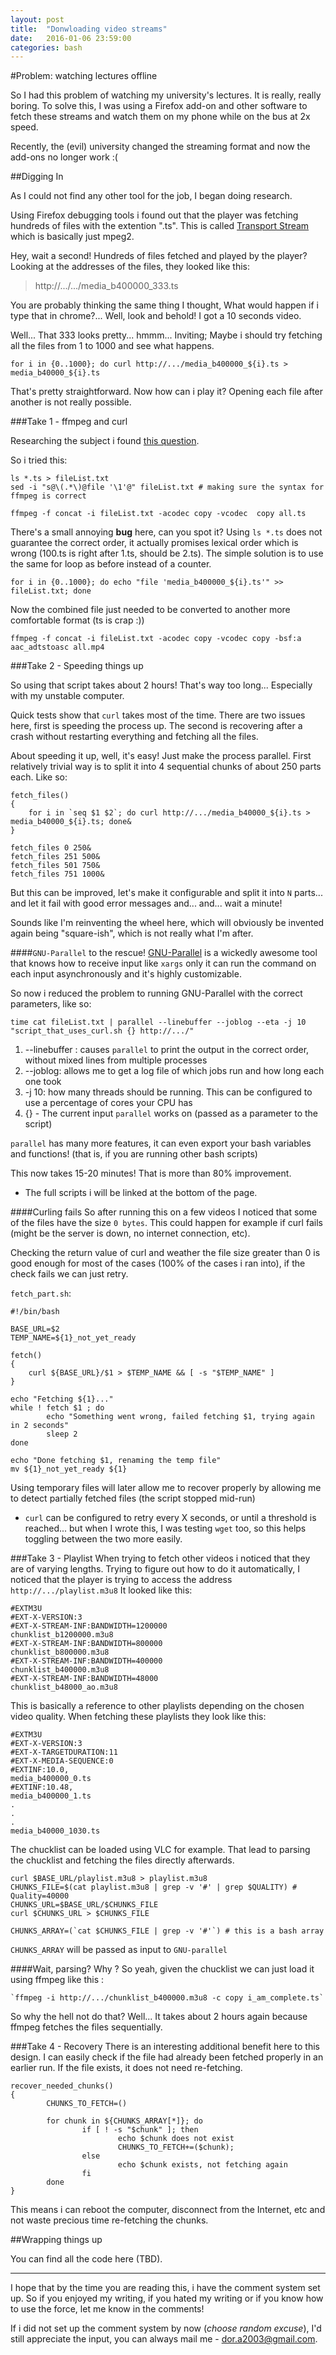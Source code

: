 ```yaml
---
layout: post
title:  "Donwloading video streams"
date:   2016-01-06 23:59:00
categories: bash
---
```


#Problem: watching lectures offline

So I had this problem of watching my university's lectures. It is really, really boring. To solve this, I was using a Firefox add-on and other software to fetch these streams and watch them on my phone while on the bus at 2x speed. 

Recently, the (evil) university changed the streaming format and now the add-ons no longer work :(

##Digging In

As I could not find any other tool for the job, I began doing research. 

Using Firefox debugging tools i found out that the player was fetching hundreds of files with the extention ".ts". This is called [Transport Stream](https://en.wikipedia.org/wiki/MPEG_transport_stream) which is basically just mpeg2.

Hey, wait a second! Hundreds of files fetched and played by the player? Looking at the addresses of the files, they looked like this: 

> http://.../.../media_b400000_333.ts

You are probably thinking the same thing I thought, What would happen if i type that in chrome?... Well, look and behold! I got a 10 seconds video. 

Well... That 333 looks pretty... hmmm... Inviting; Maybe i should try fetching all the files from 1 to 1000 and see what happens. 

    for i in {0..1000}; do curl http://.../media_b400000_${i}.ts > media_b40000_${i}.ts

That's pretty straightforward. Now how can i play it? Opening each file after another is not really possible. 

###Take 1 -  ffmpeg and curl

Researching the subject i found [this question](http://stackoverflow.com/questions/7333232/concatenate-two-mp4-files-using-ffmpeg). 

So i tried this:

    ls *.ts > fileList.txt
	sed -i "s@\(.*\)@file '\1'@" fileList.txt # making sure the syntax for ffmpeg is correct

	ffmpeg -f concat -i fileList.txt -acodec copy -vcodec  copy all.ts

There's a small annoying **bug** here, can you spot it? 
Using `ls *.ts` does not guarantee the correct order, it actually promises lexical order which is wrong (100.ts is right after 1.ts, should be 2.ts).
The simple solution is to use the same for loop as before instead of a counter. 

    for i in {0..1000}; do echo "file 'media_b400000_${i}.ts'" >> fileList.txt; done

Now the combined file just needed to be converted to another more comfortable format (ts is crap :)) 

    ffmpeg -f concat -i fileList.txt -acodec copy -vcodec copy -bsf:a aac_adtstoasc all.mp4

###Take 2 - Speeding things up

So using that script takes about 2 hours! That's way too long... Especially with my unstable computer. 

Quick tests show that `curl` takes most of the time. There are two issues here, first is speeding the process up. The second is recovering after a crash without restarting everything and fetching all the files. 

About speeding it up, well, it's easy! Just make the process parallel. 
First relatively trivial way is to split it into 4 sequential chunks of about 250 parts each. Like so:

    fetch_files()
    {
    	for i in `seq $1 $2`; do curl http://.../media_b40000_${i}.ts > media_b40000_${i}.ts; done&
    }

	fetch_files 0 250&
	fetch_files 251 500&
	fetch_files 501 750&
	fetch_files 751 1000&

But this can be improved, let's make it configurable and split it into `N` parts... and let it fail with good error messages and... and... wait a minute!

Sounds like I'm reinventing the wheel here, which will obviously be invented again being "square-ish", which is not really what I'm after. 

####`GNU-Parallel` to the rescue! 
[GNU-Parallel](http://www.gnu.org/software/parallel/) is a wickedly awesome tool that knows how to receive input like `xargs` only it can run the command on each input asynchronously and it's highly customizable. 

So now i reduced the problem to running GNU-Parallel with the correct parameters, like so:

    time cat fileList.txt | parallel --linebuffer --joblog --eta -j 10 "script_that_uses_curl.sh {} http://.../"

 1. --linebuffer : causes `parallel` to print the output in the correct order, without mixed lines from multiple processes
 2. --joblog: allows me to get a log file of which jobs run and how long each one took
 3. -j 10: how many threads should be running. This can be configured to use a percentage of cores your CPU has
 4. {} - The current input `parallel` works on (passed as a parameter to the script)

`parallel` has many more features, it can even export your bash variables and functions! (that is, if you are running other bash scripts)

This now takes 15-20 minutes! That is more than 80% improvement. 

* The full scripts i will be linked at the bottom of the page.

####Curling fails
So after running this on a few videos I noticed that some of the files have the size `0 bytes`.  This could happen for example if curl fails (might be the server is down, no internet connection, etc). 

Checking the return value of curl and weather the file size greater than 0 is good enough for most of the cases (100% of the cases i ran into), if the check fails we can just retry.

`fetch_part.sh`:

    #!/bin/bash
    
    BASE_URL=$2
    TEMP_NAME=${1}_not_yet_ready
    
    fetch()
    {
	    curl ${BASE_URL}/$1 > $TEMP_NAME && [ -s "$TEMP_NAME" ]
    }
    
    echo "Fetching ${1}..."
    while ! fetch $1 ; do
            echo "Something went wrong, failed fetching $1, trying again in 2 seconds"
            sleep 2
    done
    
    echo "Done fetching $1, renaming the temp file"
    mv ${1}_not_yet_ready ${1}

Using temporary files will later allow me to recover properly by allowing me to detect partially fetched files (the script stopped mid-run)

* `curl` can be configured to retry every X seconds, or until a threshold is reached... but when I wrote this, I was testing `wget` too, so this helps toggling between the two more easily.

###Take 3 -  Playlist 
When trying to fetch other videos i noticed that they are of varying lengths. Trying to figure out how to do it automatically, I noticed that the player is trying to access the address `http://.../playlist.m3u8`
It looked like this:

    #EXTM3U
    #EXT-X-VERSION:3
    #EXT-X-STREAM-INF:BANDWIDTH=1200000
    chunklist_b1200000.m3u8
    #EXT-X-STREAM-INF:BANDWIDTH=800000
    chunklist_b800000.m3u8
    #EXT-X-STREAM-INF:BANDWIDTH=400000
    chunklist_b400000.m3u8
    #EXT-X-STREAM-INF:BANDWIDTH=48000
    chunklist_b48000_ao.m3u8


This is basically a reference to other playlists depending on the chosen video quality. When fetching these playlists they look like this:

    #EXTM3U
    #EXT-X-VERSION:3
    #EXT-X-TARGETDURATION:11
    #EXT-X-MEDIA-SEQUENCE:0
    #EXTINF:10.0,
    media_b400000_0.ts
    #EXTINF:10.48,
    media_b400000_1.ts
	.
	.
	.
	media_b40000_1030.ts

The chucklist can be loaded using VLC for example. That lead to parsing the chucklist and fetching the files directly afterwards. 

	curl $BASE_URL/playlist.m3u8 > playlist.m3u8
	CHUNKS_FILE=$(cat playlist.m3u8 | grep -v '#' | grep $QUALITY) # Quality=40000
	CHUNKS_URL=$BASE_URL/$CHUNKS_FILE
	curl $CHUNKS_URL > $CHUNKS_FILE

	CHUNKS_ARRAY=(`cat $CHUNKS_FILE | grep -v '#'`) # this is a bash array
	
`CHUNKS_ARRAY` will be passed as input to `GNU-parallel`

####Wait, parsing? Why ?
So yeah, given the chucklist we can just load it using ffmpeg like this :

	`ffmpeg -i http://.../chunklist_b400000.m3u8 -c copy i_am_complete.ts`

So why the hell not do that? Well... It takes about 2 hours again because ffmpeg fetches the files sequentially. 

###Take 4 - Recovery
There is an interesting additional benefit here to this design. I can easily check if the file had already been fetched properly in an earlier run. If the file exists, it does not need re-fetching. 

	recover_needed_chunks()
    {
            CHUNKS_TO_FETCH=()
    
            for chunk in ${CHUNKS_ARRAY[*]}; do
                    if [ ! -s "$chunk" ]; then
                            echo $chunk does not exist
                            CHUNKS_TO_FETCH+=($chunk);
                    else
                            echo $chunk exists, not fetching again
                    fi
            done
    }

This means i can reboot the computer, disconnect from the Internet, etc and not waste precious time re-fetching the chunks. 

##Wrapping things up

You can find all the code here (TBD).  


----------


I hope that by the time you are reading this, i have the comment system set up. So if you enjoyed my writing, if you hated my writing or if you know how to use the force, let me know in the comments!

If i did not set up the comment system by now (*choose random excuse*), I'd still appreciate the input, you can always mail me - <dor.a2003@gmail.com>.




